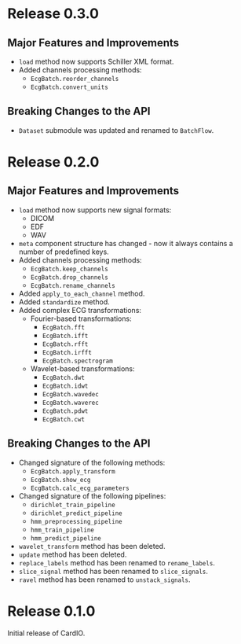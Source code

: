 # Release 0.3.0

## Major Features and Improvements
* `load` method now supports Schiller XML format.
* Added channels processing methods:
	* `EcgBatch.reorder_channels`
	* `EcgBatch.convert_units`

## Breaking Changes to the API
* `Dataset` submodule was updated and renamed to `BatchFlow`.


# Release 0.2.0

## Major Features and Improvements
* `load` method now supports new signal formats:
	* DICOM
	* EDF
	* WAV
* `meta` component structure has changed - now it always contains a number of predefined keys.
* Added channels processing methods:
	* `EcgBatch.keep_channels`
	* `EcgBatch.drop_channels`
	* `EcgBatch.rename_channels`
* Added `apply_to_each_channel` method.
* Added `standardize` method.
* Added complex ECG transformations:
	* Fourier-based transformations:
		* `EcgBatch.fft`
		* `EcgBatch.ifft`
		* `EcgBatch.rfft`
		* `EcgBatch.irfft`
		* `EcgBatch.spectrogram`
	* Wavelet-based transformations:
		* `EcgBatch.dwt`
		* `EcgBatch.idwt`
		* `EcgBatch.wavedec`
		* `EcgBatch.waverec`
		* `EcgBatch.pdwt`
		* `EcgBatch.cwt`

## Breaking Changes to the API
* Changed signature of the following methods:
	* `EcgBatch.apply_transform`
	* `EcgBatch.show_ecg`
	* `EcgBatch.calc_ecg_parameters`
* Changed signature of the following pipelines:
	* `dirichlet_train_pipeline`
	* `dirichlet_predict_pipeline`
	* `hmm_preprocessing_pipeline`
	* `hmm_train_pipeline`
	* `hmm_predict_pipeline`
* `wavelet_transform` method has been deleted.
* `update` method has been deleted.
* `replace_labels` method has been renamed to `rename_labels`.
* `slice_signal` method has been renamed to `slice_signals`.
* `ravel` method has been renamed to `unstack_signals`.


# Release 0.1.0

Initial release of CardIO.
